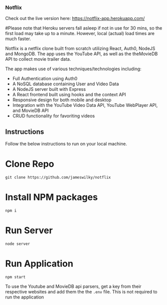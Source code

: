 ### Notflix

Check out the live version here:
https://notflix-app.herokuapp.com/

#Please note that Heroku servers fall asleep if not in use for 30 mins, so the first load may take up to a minute. However, local (actual) load times are much faster.

Notflix is a netflix clone built from scratch utilizing React, Auth0, NodeJS and MongoDB. The app uses the YouTube API, as well as the theMovieDB API to collect movie trailer data.

The app makes use of various techniques/technologies including:

- Full Authentication using Auth0
- A NoSQL database containing User and Video Data
- A NodeJS server built with Express
- A React frontend built using hooks and the context API
- Responsive design for both mobile and desktop
- Integration with the YouTube Video Data API, YouTube WebPlayer API, and MovieDB API
- CRUD functionality for favoriting videos

## Instructions

Follow the below instructions to run on your local machine.

# Clone Repo

```
git clone https://github.com/jameswilky/notflix
```

# Install NPM packages

```
npm i
```

# Run Server

```
node server
```

# Run Application

```
npm start
```

To use the Youtube and MovieDB api parsers, get a key from their respective websites and add them the the `.env` file. This is not required to run the application
